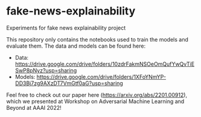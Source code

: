 # fake-news-explainability
Experiments for fake news explainability project

This repository only contains the notebooks used to train the models and evaluate them.
The data and models can be found here:
* Data: https://drive.google.com/drive/folders/10zdrFakmNSOeOmQufYwQvTiESwP8pNyz?usp=sharing
* Models: https://drive.google.com/drive/folders/1XFoYNmYP-DD3Bj7zg9AXzDT7VmGtf0aG?usp=sharing

Feel free to check out our paper here (https://arxiv.org/abs/2201.00912), which we presented at Workshop on Adversarial Machine Learning and Beyond at AAAI 2022! 
